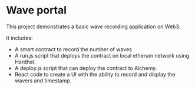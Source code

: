 # Wave portal

This project demonstrates a basic wave recording application on Web3. 

It includes:

- A smart contract to record the number of waves
- A run.js script that deploys the contract on local etherum network using Hardhat.
- A deploy.js script that can deploy the contract to Alchemy.
- React code to create a UI with the ability to record and display the wavers and timestamp.

